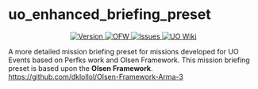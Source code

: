# uo_enhanced_briefing_preset

<p align="center">
    <a href="https://github.com/PaxJaromeMalues/uo_enhanced_briefing_preset/releases/latest">
        <img src="https://img.shields.io/badge/Version-1.0.1-green.svg" alt="Version">
    </a>
	<a href="https://github.com/dklollol/Olsen-Framework-Arma-3/releases/tag/3.3.2">
        <img src="https://img.shields.io/badge/OFW-3.3.2-blue.svg" alt="OFW">
    </a>
    <a href="https://github.com/PaxJaromeMalues/uo_enhanced_briefing_preset/issues">
        <img src="https://img.shields.io/github/issues-raw/PaxJaromeMalues/uo_enhanced_briefing_preset.svg?label=Issues" alt="Issues">
    </a>
    <a href="http://www.unitedoperations.net/wiki">
        <img src="https://img.shields.io/badge/UO-Wiki-lightgrey.svg?colorA=B19E71&colorB=5A5A5A" alt="UO Wiki">
    </a>
</p>

A more detailed mission briefing preset for missions developed for UO Events based on Perfks work and Olsen Framework.
This mission briefing preset is based upon the **Olsen Framework**.
https://github.com/dklollol/Olsen-Framework-Arma-3